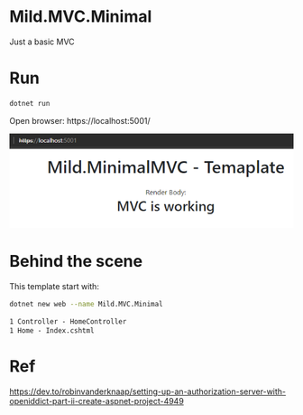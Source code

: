 # Mild.MVC.Minimal

Just a basic MVC 

<!-- more -->
# Run

```sh
dotnet run
```

Open browser: https://localhost:5001/

![screenshot](screenshot.png)

# Behind the scene

This template start with:

```sh
dotnet new web --name Mild.MVC.Minimal
```

```
1 Controller - HomeController
1 Home - Index.cshtml
```

# Ref
https://dev.to/robinvanderknaap/setting-up-an-authorization-server-with-openiddict-part-ii-create-aspnet-project-4949